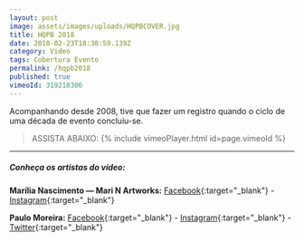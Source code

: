 ```yaml
---
layout: post
image: assets/images/uploads/HQPBCOVER.jpg
title: HQPB 2018
date: 2018-02-23T18:38:59.139Z
category: Video
tags: Cobertura Evento
permalink: /hqpb2018
published: true
vimeoId: 319218306
---
```


Acompanhando desde 2008, tive que fazer um registro quando o ciclo de uma década de evento concluiu-se. 

> ASSISTA ABAIXO:
{% include vimeoPlayer.html id=page.vimeoId %}

---

##### Conheça os artistas do vídeo:

**Marília Nascimento — Mari N Artworks:** [Facebook](https://www.facebook.com/MarinArtworks/){:target="_blank"} - [Instagram](https://www.instagram.com/mari_nartworks/){:target="_blank"}

**Paulo Moreira:** [Facebook](https://www.facebook.com/paulomoreirap/){:target="_blank"} - [Instagram](https://www.instagram.com/paulomoreirap/){:target="_blank"} - [Twitter](https://twitter.com/paulomoreria/){:target="_blank"}